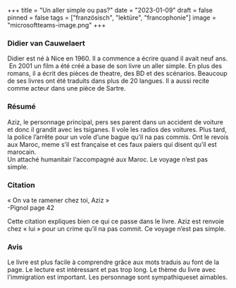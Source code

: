 +++
title = "Un aller simple ou pas?"
date = "2023-01-09"
draft = false
pinned = false
tags = ["französisch", "lektüre", "francophonie"]
image = "microsoftteams-image.png"
+++
### Didier van Cauwelaert 

Didier est né à Nice en 1960. Il a commence a écrire quand il avait neuf ans.  En 2001 un film a été créé a base de son livre un aller simple. En plus des romans, il a écrit des pièces de theatre, des BD et des scénarios. Beaucoup de ses livres ont été traduits dans plus de 20 langues. Il a aussi recite comme acteur dans une pièce de Sartre.

### Résumé

Aziz, le personnage principal, pers ses parent dans un accident de voiture et donc il grandit avec les tsiganes. Il vole les radios des voitures. Plus tard, la police l’arrête pour un vole d’une bague qu’il na pas commis. Ont le revois aux Maroc, meme s’il est française et ces faux paiers qui disent qu’il est marocain.\
Un attaché humanitair l‘accompagné aux Maroc. Le voyage n’est pas simple.

### Citation

« On va te ramener chez toi, Aziz »\
-Pignol page 42

Cette citation expliques bien ce qui ce passe dans le livre. Aziz est renvoie chez « lui » pour un crime qu’il na pas commit. Ce voyage n’est pas simple.

### Avis

Le livre est plus facile à comprendre grâce aux mots traduis au font de la page. Le lecture est intéressant et pas trop long. Le thème du livre avec l'immigration est important. Les personnage sont sympathiqueset aimables.